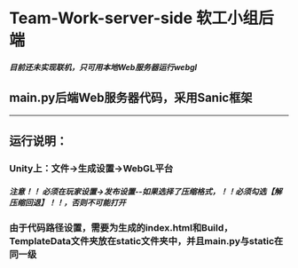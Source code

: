 # Team-Work-server-side 软工小组后端
##### 目前还未实现联机，只可用本地Web服务器运行webgl
## main.py后端Web服务器代码，采用Sanic框架
----
## 运行说明：
### Unity上：文件->生成设置->WebGL平台
##### 注意！！ 必须在玩家设置->发布设置--如果选择了压缩格式，！！必须勾选【解压缩回退】！！，否则不可能打开
### 由于代码路径设置，需要为生成的index.html和Build，TemplateData文件夹放在static文件夹中，并且main.py与static在同一级

